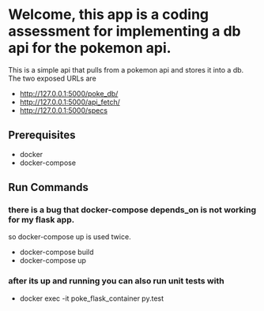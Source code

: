 # Welcome, this app is a coding assessment for implementing a db api for the pokemon api.
This is a simple api that pulls from a pokemon api and stores it into a db.
The two exposed URLs are
 - http://127.0.0.1:5000/poke_db/
 - http://127.0.0.1:5000/api_fetch/
 - http://127.0.0.1:5000/specs


## Prerequisites
 - docker
 - docker-compose

## Run Commands
### there is a bug that docker-compose depends_on is not working for my flask app.
so docker-compose up is used twice.

 - docker-compose build
 - docker-compose up

 ### after its up and running you can also run unit tests with
  - docker exec -it poke_flask_container py.test
